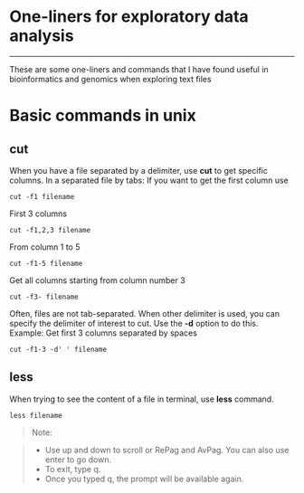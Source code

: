 # One-liners for exploratory data analysis
--------------
These are some one-liners and commands that I have found useful in bioinformatics and genomics when exploring text files

# Basic commands in unix

## cut

When you have a file separated by a delimiter, use **cut** to get specific columns.
In a separated file by tabs:
If you want to get the first column use
```
cut -f1 filename
```
First 3 columns
```
cut -f1,2,3 filename
```
From column 1 to 5
```
cut -f1-5 filename
```
Get all columns starting from column number 3
```
cut -f3- filename
```
Often, files are not tab-separated. When other delimiter is used, you can specify the delimiter of interest to cut. Use the **-d** option to do this.
Example:
Get first 3 columns separated by spaces
```
cut -f1-3 -d' ' filename
```
## less

When trying to see the content of a file in terminal, use **less** command.

```
less filename
```

> Note:

> - Use up and down to scroll or RePag and AvPag. You can also use enter to go down.
> - To exit, type q.
> - Once you typed q, the prompt will be available again.

